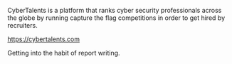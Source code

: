 CyberTalents is a platform that ranks cyber security professionals across the globe by running capture the flag competitions in order to get hired by recruiters.

https://cybertalents.com

Getting into the habit of report writing.
